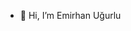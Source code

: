 - 👋 Hi, I’m Emirhan Uğurlu

<!---
EmirhanUK06/EmirhanUK06 is a ✨ special ✨ repository because its `README.md` (this file) appears on your GitHub profile.
You can click the Preview link to take a look at your changes.
--->
